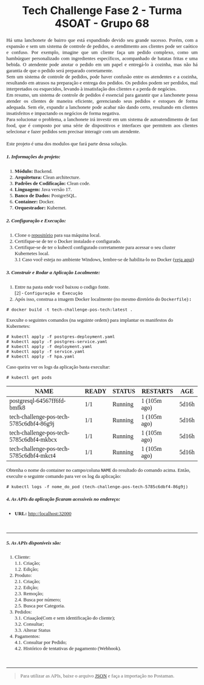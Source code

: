 <h1 align="center">Tech Challenge Fase 2 - Turma 4SOAT - Grupo 68</h1>

<span style="font-family:Times New Roman; font-size:13px;">

<div align="justify">
Há uma lanchonete de bairro que está expandindo devido seu grande sucesso. Porém, com a expansão e sem um sistema de controle de pedidos, o atendimento aos clientes pode ser caótico e confuso. Por exemplo, imagine que um cliente faça um pedido complexo, como um hambúrguer personalizado com ingredientes específicos, acompanhado de batatas fritas e uma bebida. O atendente pode anotar o pedido em um papel e entregá-lo à cozinha, mas não há garantia de que o pedido será preparado corretamente.<br/>
Sem um sistema de controle de pedidos, pode haver confusão entre os atendentes e a cozinha, resultando em atrasos na preparação e entrega dos pedidos. Os pedidos podem ser perdidos, mal interpretados ou esquecidos, levando à insatisfação dos clientes e a perda de negócios.<br/>
Em resumo, um sistema de controle de pedidos é essencial para garantir que a lanchonete possa atender os clientes de maneira eficiente, gerenciando seus pedidos e estoques de forma adequada. Sem ele, expandir a lanchonete pode acabar não dando certo, resultando em clientes insatisfeitos e impactando os negócios de forma negativa.<br/>
Para solucionar o problema, a lanchonete irá investir em um sistema de autoatendimento de fast food, que é composto por uma série de dispositivos e interfaces que permitem aos clientes selecionar e fazer pedidos sem precisar interagir com um atendente.<br/><br/>
Este projeto é uma dos modulos que fará parte dessa solução.
</div>

##### 1. Informações do projeto:

1. **Módulo:** Backend.
1. **Arquitetura:** Clean architecture.
1. **Padrões de Codificação:** Clean code.
1. **Linguagem:** Java versão 17.
1. **Banco de Dados:** PostgreSQL. 
1. **Container:** Docker.
1. **Orquestrador:** Kubernet.


##### 2. Configuração e Execução: 

1. Clone o [repositório](https://github.com/gleniomontovani/tech-challenge-pos-tech/blob/main/Tech-challenge.postman_collection.json) para sua máquina local.
1. Certifique-se de ter o Docker instalado e configurado.
1. Certifique-se de ter o kubectl configurado corretamente para acessar o seu cluster Kubernetes local. <br>
3.1 Caso você esteja no ambiente Windows, lembre-se de habilita-lo no Docker ([veja aqui](https://birthday.play-with-docker.com/kubernetes-docker-desktop/))

##### 3. Construir e Rodar a Aplicação Localmente:

1. Entre na pasta onde você baixou o codigo fonte. <br/>
 [2]&nbsp;-&nbsp;`Configuração e Execução` 
2. Após isso, construa a imagem Docker localmente (no mesmo diretório do `Dockerfile`) **:**

```
# docker build -t tech-challenge-pos-tech:latest . 
```

Execulte o seguintes comandos (na seguinte ordem) para implantar os manifestos do Kubernetes:

```
# kubectl apply -f postgres-deployment.yaml
# kubectl apply -f postgres-service.yaml
# kubectl apply -f deployment.yaml
# kubectl apply -f service.yaml
# kubectl apply -f hpa.yaml
```

Caso queira ver os logs da aplicação basta execultar:

```
# kubectl get pods 
```

|NAME         							    |READY |STATUS |RESTARTS    |AGE  |
|-------------------------------------------|------|-------|------------|-----|
|postgresql-64567ff6fd-bmfk8 			    | 1/1  |Running|1 (105m ago)|5d16h|    
|tech-challenge-pos-tech-5785c6dbf4-86g9j   | 1/1  |Running|1 (105m ago)|5d16h|
|tech-challenge-pos-tech-5785c6dbf4-mkbcx	| 1/1  |Running|1 (105m ago)|5d16h|
|tech-challenge-pos-tech-5785c6dbf4-mkct4	| 1/1  |Running|1 (105m ago)|5d16h|




Obtenha o nome do container no campo/coluna `NAME` do resultado do comando acima. Então, execulte o seguinte comando para ver os log da aplicação:

```
# kubectl logs -f nome_do_pod (tech-challenge-pos-tech-5785c6dbf4-86g9j)
```


##### 4. As APIs da aplicação ficaram acessíveis no endereço: 

- **URL:** [http://localhost:32000](http://localhost:32000)

&nbsp;

---
##### 5. As APIs disponíveis são: &nbsp;

1. Cliente:   
 1.1. Criação;    
 1.2. Edição;  
1. Produto:   
 2.1. Criação;   
 2.2. Edição;  
 2.3. Remoção;   
 2.4. Busca por número;   
 2.5. Busca por Categoria.
1. Pedidos: <br>
 3.1. Criaação(Com e sem identificação do cliente); <br>
 3.2. Consultar; <br>
 3.3. Alterar Status
1. Pagamentos:   
 4.1. Consultar por Pedido; <br>
 4.2. Histórico de tentativas de pagamento (Webhook).

&nbsp;

---

>Para utilizar as APIs, baixe o arquivo [JSON](https://github.com/gleniomontovani/tech-challenge-pos-tech/blob/main/Tech-challenge.postman_collection.json) e faça a importação no Postaman.

&nbsp;&nbsp;

</span>

